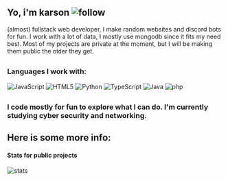 ## Yo, i'm karson ![follow](https://img.shields.io/github/followers/kars0nn.svg?style=social&label=Follow&maxAge=2592000)
(almost) fullstack web developer, I make random websites and discord bots for fun. I work with a lot of data, I mostly use mongodb since it fits my need best. Most of my projects are private at the moment, but I will be making them public the older they get.
##
### Languages I work with:
![JavaScript](https://img.shields.io/badge/JavaScript-323330?style=for-the-badge&logo=javascript&logoColor=F7DF1E)
![HTML5](https://img.shields.io/badge/html5-%23E34F26.svg?style=for-the-badge&logo=html5&logoColor=white)
![Python](https://img.shields.io/badge/python-3670A0?style=for-the-badge&logo=python&logoColor=ffdd54)
![TypeScript](https://img.shields.io/badge/typescript-%23007ACC.svg?style=for-the-badge&logo=typescript&logoColor=white)
![Java](https://img.shields.io/badge/java-%23ED8B00.svg?style=for-the-badge&logo=java&logoColor=white)
![php](https://img.shields.io/badge/PHP-777BB4?style=for-the-badge&logo=php&logoColor=white)
##
### I code mostly for fun to explore what I can do. I'm currently studying cyber security and networking. 
## Here is some more info:
#### Stats for public projects
![stats](	https://github-readme-stats.vercel.app/api?username=kars0nn&theme=blue-green)
##
